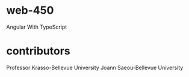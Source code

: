 # web-450

Angular With TypeScript 

# contributors 
Professor Krasso-Bellevue University 
Joann Saeou-Bellevue University
